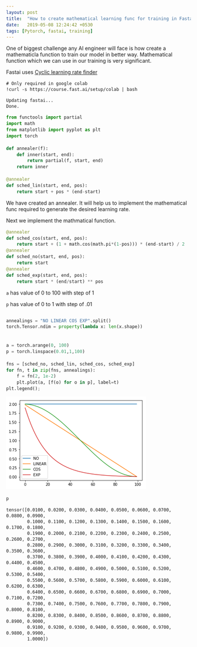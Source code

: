 ```yaml
---
layout: post
title:  "How to create mathematical learning func for training in Fastai/Pytorch"
date:   2019-05-08 12:24:42 +0530
tags: [Pytorch, fastai, training]
---
```

One of biggest challenge any AI engineer will face is how create a mathematicla function to train our model in better way.
Mathematical function which we can use in our training is very significant.

Fastai uses [Cyclic learning rate finder](https://arxiv.org/pdf/1506.01186.pdf)

```
# Only required in google colab 
!curl -s https://course.fast.ai/setup/colab | bash
```

    Updating fastai...
    Done.



```python
from functools import partial
import math
from matplotlib import pyplot as plt
import torch

def annealer(f):
    def inner(start, end):
        return partial(f, start, end)
    return inner
    
@annealer
def sched_lin(start, end, pos):
    return start + pos * (end-start)
```

We have created an annealer. It will help us to implement the mathematical func required to generate the desired learning rate.

Next we implement the mathmatical function.


```python
@annealer
def sched_cos(start, end, pos): 
    return start + (1 + math.cos(math.pi*(1-pos))) * (end-start) / 2
@annealer
def sched_no(start, end, pos):  
    return start
@annealer
def sched_exp(start, end, pos): 
    return start * (end/start) ** pos

```

`a` has value of 0 to 100 with step of 1

`p` has value of 0 to 1 with step of .01


```

```


```python
annealings = "NO LINEAR COS EXP".split()
torch.Tensor.ndim = property(lambda x: len(x.shape))


a = torch.arange(0, 100)
p = torch.linspace(0.01,1,100)

fns = [sched_no, sched_lin, sched_cos, sched_exp]
for fn, t in zip(fns, annealings):
    f = fn(2, 1e-2)
    plt.plot(a, [f(o) for o in p], label=t)
plt.legend();
```


![png](/assets/images/2019-05-08/How_to_create_mathematical_learning_func_for_training_6_0.png)



```python
p
```




    tensor([0.0100, 0.0200, 0.0300, 0.0400, 0.0500, 0.0600, 0.0700, 0.0800, 0.0900,
            0.1000, 0.1100, 0.1200, 0.1300, 0.1400, 0.1500, 0.1600, 0.1700, 0.1800,
            0.1900, 0.2000, 0.2100, 0.2200, 0.2300, 0.2400, 0.2500, 0.2600, 0.2700,
            0.2800, 0.2900, 0.3000, 0.3100, 0.3200, 0.3300, 0.3400, 0.3500, 0.3600,
            0.3700, 0.3800, 0.3900, 0.4000, 0.4100, 0.4200, 0.4300, 0.4400, 0.4500,
            0.4600, 0.4700, 0.4800, 0.4900, 0.5000, 0.5100, 0.5200, 0.5300, 0.5400,
            0.5500, 0.5600, 0.5700, 0.5800, 0.5900, 0.6000, 0.6100, 0.6200, 0.6300,
            0.6400, 0.6500, 0.6600, 0.6700, 0.6800, 0.6900, 0.7000, 0.7100, 0.7200,
            0.7300, 0.7400, 0.7500, 0.7600, 0.7700, 0.7800, 0.7900, 0.8000, 0.8100,
            0.8200, 0.8300, 0.8400, 0.8500, 0.8600, 0.8700, 0.8800, 0.8900, 0.9000,
            0.9100, 0.9200, 0.9300, 0.9400, 0.9500, 0.9600, 0.9700, 0.9800, 0.9900,
            1.0000])




```

```
